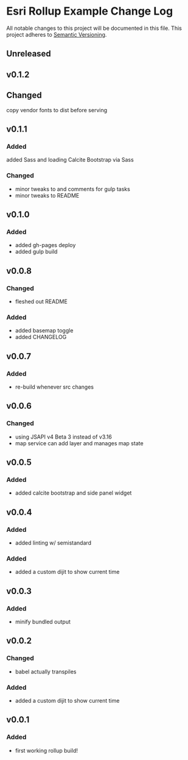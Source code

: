# Esri Rollup Example Change Log
All notable changes to this project will be documented in this file.
This project adheres to [Semantic Versioning](http://semver.org/).

## Unreleased

## v0.1.2

## Changed
copy vendor fonts to dist before serving

## v0.1.1

### Added
added Sass and loading Calcite Bootstrap via Sass

### Changed
* minor tweaks to and comments for gulp tasks
* minor tweaks to README

## v0.1.0

### Added
* added gh-pages deploy
* added gulp build

## v0.0.8

### Changed
* fleshed out README

### Added
* added basemap toggle
* added CHANGELOG

## v0.0.7

### Added
* re-build whenever src changes

## v0.0.6

### Changed
* using JSAPI v4 Beta 3 instead of v3.16
* map service can add layer and manages map state

## v0.0.5

### Added
* added calcite bootstrap and side panel widget

## v0.0.4

### Added
* added linting w/ semistandard

### Added
* added a custom dijit to show current time

## v0.0.3

### Added
* minify bundled output

## v0.0.2

### Changed
* babel actually transpiles

### Added
* added a custom dijit to show current time

## v0.0.1

### Added
* first working rollup build!
